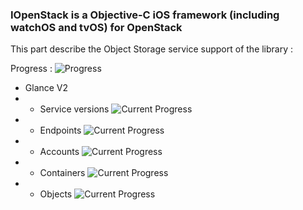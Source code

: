 ### IOpenStack is a Objective-C iOS framework (including watchOS and tvOS) for OpenStack

This part describe the Object Storage service support of the library :

Progress : ![Progress](http://progressed.io/bar/20)

+ Glance V2
+ + Service versions ![Current Progress](http://progressed.io/bar/0)
+ + Endpoints ![Current Progress](http://progressed.io/bar/0)
+ + Accounts ![Current Progress](http://progressed.io/bar/0)
+ + Containers ![Current Progress](http://progressed.io/bar/75)
+ + Objects ![Current Progress](http://progressed.io/bar/70)